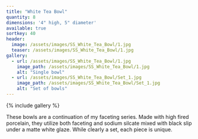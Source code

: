 ```yaml
---
title: "White Tea Bowl"
quantity: 8
dimensions: '4" high, 5" diameter'
available: true
sortkey: 40
header:
  image: /assets/images/SS_White_Tea_Bowl/1.jpg
  teaser: /assets/images/SS_White_Tea_Bowl/1.jpg
gallery:
  - url: /assets/images/SS_White_Tea_Bowl/1.jpg
    image_path: /assets/images/SS_White_Tea_Bowl/1.jpg
    alt: "Single bowl"
  - url: /assets/images/SS_White_Tea_Bowl/Set_1.jpg
    image_path: /assets/images/SS_White_Tea_Bowl/Set_1.jpg
    alt: "Set of bowls"
---
```


{% include gallery %}

These bowls are a continuation of my faceting series.  Made with high fired porcelain, they utilize both faceting and sodium silcate mixed with black slip under a matte white glaze.  While clearly a set, each piece is unique.

